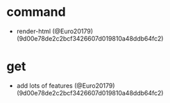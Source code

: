 # command

* render-html (@Euro20179) (9d00e78de2c2bcf3426607d019810a48ddb64fc2)


# get

* add lots of features (@Euro20179) (9d00e78de2c2bcf3426607d019810a48ddb64fc2)



